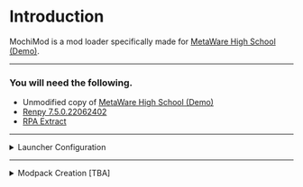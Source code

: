 # Introduction
<p>MochiMod is a mod loader specifically made for <a href="https://not-fun-games.itch.io/metaware-high-school">MetaWare High School (Demo)</a>.

***

### You will need the following.
* Unmodified copy of <a href="https://not-fun-games.itch.io/metaware-high-school">MetaWare High School (Demo)</a>
* [Renpy 7.5.0.22062402](https://github.com/renpy/renpy/releases/tag/7.5.0.22062402)
* [RPA Extract](https://iwanplays.itch.io/rpaex)

***

<details>
	<summary>Launcher Configuration</summary>
	<h1> Step 1 </h1>
	<p>Download MochiMod and extract the ZIP to your desktop.<br><br>
	<img src=".github/images/folder on desktop.png"/>
	<h1> Step 2 </h1>
	<p>Open MochiMod.exe. Once the launcher is running click on the bottom-most button labeled "Settings", and paste in the directory of your unmodded MetaWare copy. <b>After</b> you do this, press enter and click the button on the above prompt.<br><br>
	<img src=".github/images/navigate settings.png"/>
	<h1> Step 3 </h1>
	<p>Check the root directory of your MetaWare copy (The folder with MetaWareHighSchoolDemo.exe inside). There should now be a folder named mods which you can paste modpacks into.<br><br>
	<img src=".github/images/modsfolder.png"/>
</details>

***

<details>
<summary>Modpack Creation [TBA]</summary>
</details>
